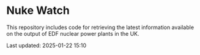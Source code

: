# Nuke Watch

This repository includes code for retrieving the latest information available on the output of EDF nuclear power plants in the UK.

Last updated: 2025-01-22 15:10